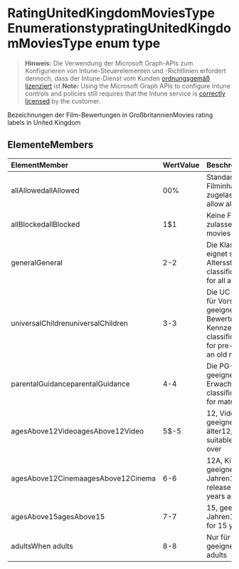 # <a name="ratingunitedkingdommoviestype-enum-type"></a><span data-ttu-id="852c8-101">RatingUnitedKingdomMoviesType Enumerationstyp</span><span class="sxs-lookup"><span data-stu-id="852c8-101">ratingUnitedKingdomMoviesType enum type</span></span>

> <span data-ttu-id="852c8-102">**Hinweis:** Die Verwendung der Microsoft Graph-APIs zum Konfigurieren von Intune-Steuerelementen und -Richtlinien erfordert dennoch, dass der Intune-Dienst vom Kunden [ordnungsgemäß lizenziert](https://go.microsoft.com/fwlink/?linkid=839381) ist.</span><span class="sxs-lookup"><span data-stu-id="852c8-102">**Note:** Using the Microsoft Graph APIs to configure Intune controls and policies still requires that the Intune service is [correctly licensed](https://go.microsoft.com/fwlink/?linkid=839381) by the customer.</span></span>

<span data-ttu-id="852c8-103">Bezeichnungen der Film-Bewertungen in Großbritannien</span><span class="sxs-lookup"><span data-stu-id="852c8-103">Movies rating labels in United Kingdom</span></span>
## <a name="members"></a><span data-ttu-id="852c8-104">Elemente</span><span class="sxs-lookup"><span data-stu-id="852c8-104">Members</span></span>
|<span data-ttu-id="852c8-105">Element</span><span class="sxs-lookup"><span data-stu-id="852c8-105">Member</span></span>|<span data-ttu-id="852c8-106">Wert</span><span class="sxs-lookup"><span data-stu-id="852c8-106">Value</span></span>|<span data-ttu-id="852c8-107">Beschreibung</span><span class="sxs-lookup"><span data-stu-id="852c8-107">Description</span></span>|
|:---|:---|:---|
|<span data-ttu-id="852c8-108">allAllowed</span><span class="sxs-lookup"><span data-stu-id="852c8-108">allAllowed</span></span>|<span data-ttu-id="852c8-109">0</span><span class="sxs-lookup"><span data-stu-id="852c8-109">0%</span></span>|<span data-ttu-id="852c8-110">Standardwert: Alle Filminhalte zugelassen</span><span class="sxs-lookup"><span data-stu-id="852c8-110">Default value, allow all movies content</span></span>|
|<span data-ttu-id="852c8-111">allBlocked</span><span class="sxs-lookup"><span data-stu-id="852c8-111">allBlocked</span></span>|<span data-ttu-id="852c8-112">1</span><span class="sxs-lookup"><span data-stu-id="852c8-112">$1</span></span>|<span data-ttu-id="852c8-113">Keine Filminhalte zulassen</span><span class="sxs-lookup"><span data-stu-id="852c8-113">Do not allow any movies content</span></span>|
|<span data-ttu-id="852c8-114">general</span><span class="sxs-lookup"><span data-stu-id="852c8-114">General</span></span>|<span data-ttu-id="852c8-115">2</span><span class="sxs-lookup"><span data-stu-id="852c8-115">-2</span></span>|<span data-ttu-id="852c8-116">Die Klassifizierung U eignet sich für alle Altersstufen</span><span class="sxs-lookup"><span data-stu-id="852c8-116">The U classification is suitable for all ages</span></span>|
|<span data-ttu-id="852c8-117">universalChildren</span><span class="sxs-lookup"><span data-stu-id="852c8-117">universalChildren</span></span>|<span data-ttu-id="852c8-118">3</span><span class="sxs-lookup"><span data-stu-id="852c8-118">-3</span></span>|<span data-ttu-id="852c8-119">Die UC-Klassifizierung ist für Vorschulkinder geeignet, ein altes Bewertungs-Kennzeichen</span><span class="sxs-lookup"><span data-stu-id="852c8-119">The UC classification is suitable for pre-school children, an old rating label</span></span>|
|<span data-ttu-id="852c8-120">parentalGuidance</span><span class="sxs-lookup"><span data-stu-id="852c8-120">parentalGuidance</span></span>|<span data-ttu-id="852c8-121">4</span><span class="sxs-lookup"><span data-stu-id="852c8-121">-4</span></span>|<span data-ttu-id="852c8-122">Die PG-Klassifizierung ist geeignet für Erwachsene</span><span class="sxs-lookup"><span data-stu-id="852c8-122">The PG classification is suitable for mature</span></span>|
|<span data-ttu-id="852c8-123">agesAbove12Video</span><span class="sxs-lookup"><span data-stu-id="852c8-123">agesAbove12Video</span></span>|<span data-ttu-id="852c8-124">5</span><span class="sxs-lookup"><span data-stu-id="852c8-124">$-5</span></span>|<span data-ttu-id="852c8-125">12, Videofassung geeignet für 12 Jahre und älter</span><span class="sxs-lookup"><span data-stu-id="852c8-125">12, video release suitable for 12 years and over</span></span>|
|<span data-ttu-id="852c8-126">agesAbove12Cinema</span><span class="sxs-lookup"><span data-stu-id="852c8-126">agesAbove12Cinema</span></span>|<span data-ttu-id="852c8-127">6</span><span class="sxs-lookup"><span data-stu-id="852c8-127">-6</span></span>|<span data-ttu-id="852c8-128">12A, Kinofassung geeignet ab 12 Jahren</span><span class="sxs-lookup"><span data-stu-id="852c8-128">12A, cinema release suitable for 12 years and over</span></span>|
|<span data-ttu-id="852c8-129">agesAbove15</span><span class="sxs-lookup"><span data-stu-id="852c8-129">agesAbove15</span></span>|<span data-ttu-id="852c8-130">7</span><span class="sxs-lookup"><span data-stu-id="852c8-130">-7</span></span>|<span data-ttu-id="852c8-131">15, geeignet ab 15 Jahren</span><span class="sxs-lookup"><span data-stu-id="852c8-131">15, suitable only for 15 years and older</span></span>|
|<span data-ttu-id="852c8-132">adults</span><span class="sxs-lookup"><span data-stu-id="852c8-132">When adults</span></span>|<span data-ttu-id="852c8-133">8</span><span class="sxs-lookup"><span data-stu-id="852c8-133">-8</span></span>|<span data-ttu-id="852c8-134">Nur für Erwachsene geeignet</span><span class="sxs-lookup"><span data-stu-id="852c8-134">Suitable only for adults</span></span>|



